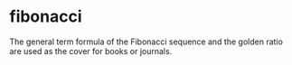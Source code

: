 # fibonacci
The general term formula of the Fibonacci sequence and the golden ratio are used as the cover for books or journals.
